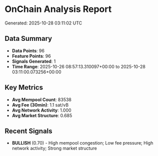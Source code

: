 # OnChain Analysis Report
Generated: 2025-10-28 03:11:02 UTC

## Data Summary
- **Data Points**: 96
- **Feature Points**: 96
- **Signals Generated**: 1
- **Time Range**: 2025-10-26 08:57:13.310097+00:00 to 2025-10-28 03:11:00.073256+00:00

## Key Metrics
- **Avg Mempool Count**: 83538
- **Avg Fee (30min)**: 1.1 sat/vB
- **Avg Network Activity**: 1.000
- **Avg Market Structure**: 0.685

## Recent Signals
- **BULLISH** (0.70) - High mempool congestion; Low fee pressure; High network activity; Strong market structure
